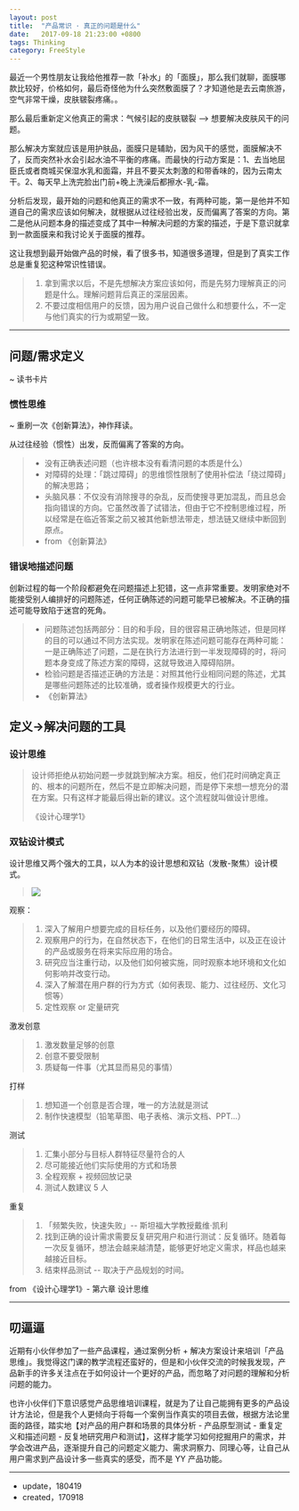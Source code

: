 ```yaml
---
layout: post
title:  "产品常识 · 真正的问题是什么"
date:   2017-09-18 21:23:00 +0800
tags: Thinking
category: FreeStyle
---
```



最近一个男性朋友让我给他推荐一款「补水」的「面膜」，那么我们就聊，面膜哪款比较好，价格如何，最后奇怪他为什么突然敷面膜了？才知道他是去云南旅游，空气非常干燥，皮肤皲裂疼痛。。

那么最后重新定义他真正的需求：气候引起的皮肤皲裂 --> 想要解决皮肤风干的问题。

那么解决方案就应该是用护肤品，面膜只是辅助，因为风干的感觉，面膜解决不了，反而突然补水会引起水油不平衡的疼痛。而最快的行动方案是：1、去当地屈臣氏或者商城买保湿水乳和面霜，并且不要买太刺激的和带香味的，因为云南太干。2、每天早上洗完脸出门前+晚上洗澡后都擦水-乳-霜。

分析后发现，最开始的问题和他真正的需求不一致，有两种可能，第一是他并不知道自己的需求应该如何解决，就根据从过往经验出发，反而偏离了答案的方向。第二是他从问题本身的描述变成了其中一种解决问题的方案的描述，于是下意识就拿到一款面膜来和我讨论关于面膜的推荐。

这让我想到最开始做产品的时候，看了很多书，知道很多道理，但是到了真实工作总是重复犯这种常识性错误。

> 1. 拿到需求以后，不是先想解决方案应该如何，而是先努力理解真正的问题是什么。理解问题背后真正的深层因素。
> 2. 不要过度相信用户的反馈，因为用户说自己做什么和想要什么，不一定与他们真实的行为或期望一致。

---

## 问题/需求定义

~ 读书卡片

### 惯性思维

~ 重刷一次《创新算法》，神作拜读。

从过往经验（惯性）出发，反而偏离了答案的方向。

> - 没有正确表述问题（也许根本没有看清问题的本质是什么）
> - 对障碍的处理：「跳过障碍」的思维惯性限制了使用补偿法「绕过障碍」的解决思路；
> - 头脑风暴：不仅没有消除搜寻的杂乱，反而使搜寻更加混乱，而且总会指向错误的方向。它虽然改善了试错法，但由于它不控制思维过程，所以经常是在临近答案之前又被其他新想法带走，想法链又继续中断回到原点。
> - from 《创新算法》

### 错误地描述问题

创新过程的每一个阶段都避免在问题描述上犯错，这一点非常重要。发明家绝对不能接受别人编排好的问题陈述，任何正确陈述的问题可能早已被解决。不正确的描述可能导致陷于迷宫的死角。


> - 问题陈述包括两部分：目的和手段，目的很容易正确地陈述，但是同样的目的可以通过不同方法实现。发明家在陈述问题可能存在两种可能：一是正确陈述了问题，二是在执行方法进行到一半发现障碍的时，将问题本身变成了陈述方案的障碍，这就导致进入障碍陷阱。
> - 检验问题是否描述正确的方法是：对照其他行业相同问题的陈述，尤其是哪些问题陈述的比较准确，或者操作规模更大的行业。
> - 《创新算法》

## 定义->解决问题的工具

### 设计思维


> 设计师拒绝从初始问题一步就跳到解决方案。相反，他们花时间确定真正的、根本的问题所在，然后不是立即解决问题，而是停下来想一想充分的潜在方案。只有这样才能最后得出新的建议。这个流程就叫做设计思维。
> 
> 《设计心理学1》

###  双钻设计模式

设计思维又两个强大的工具，以人为本的设计思想和双钻（发散-聚焦）设计模式。

> 
> ![](http://ojcp18ifz.bkt.clouddn.com/2018-04-19-WechatIMG597.jpeg)
> 


观察：

> 1. 深入了解用户想要完成的目标任务，以及他们要经历的障碍。
> 2. 观察用户的行为，在自然状态下，在他们的日常生活中，以及正在设计的产品或服务在将来实际应用的场合。
> 3. 研究应当注重行动，以及他们如何被实施，同时观察本地环境和文化如何影响并改变行动。
> 4. 深入了解潜在用户群的行为方式（如何表现、能力、过往经历、文化习惯等）
> 5. 定性观察 or 定量研究

激发创意

> 1. 激发数量足够的创意
> 2. 创意不要受限制
> 3. 质疑每一件事（尤其显而易见的事情）

打样

> 1. 想知道一个创意是否合理，唯一的方法就是测试
> 2. 制作快速模型（铅笔草图、电子表格、演示文档、PPT...）

测试

> 1. 汇集小部分与目标人群特征尽量符合的人
> 2. 尽可能接近他们实际使用的方式和场景
> 3. 全程观察 + 视频回放记录
> 4. 测试人数建议 5 人

重复

> 1. 「频繁失败，快速失败」-- 斯坦福大学教授戴维·凯利
> 2. 找到正确的设计需求需要反复研究用户和进行测试：反复循环。随着每一次反复循环，想法会越来越清楚，能够更好地定义需求，样品也越来越接近目标。
> 3. 结束样品测试 -- 取决于产品规划的时间。


from 《设计心理学1》- 第六章 设计思维

---

## 叨逼逼

近期有小伙伴参加了一些产品课程，通过案例分析 + 解决方案设计来培训「产品思维」。我觉得这门课的教学流程还蛮好的，但是和小伙伴交流的时候我发现，产品新手的许多关注点在于如何设计一个更好的产品，而忽略了对问题的理解和分析问题的能力。

也许小伙伴们下意识感觉产品思维培训课程，就是为了让自己能拥有更多的产品设计方法论，但是我个人更倾向于将每一个案例当作真实的项目去做，根据方法论里面的路径，踏实地【对产品的用户群和场景的具体分析 - 产品原型测试 - 重复定义和描述问题 - 反复地研究用户和测试】，这样才能学习如何挖掘用户的需求，并学会改进产品，逐渐提升自己的问题定义能力、需求洞察力、同理心等，让自己从用户需求到产品设计多一些真实的感受，而不是 YY 产品功能。

---

- update，180419
- created，170918

